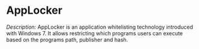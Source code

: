 # AppLocker

*Description:* AppLocker is an application whitelisting technology introduced with Windows 7. It allows restricting which programs users can execute based on the programs path, publisher and hash.

